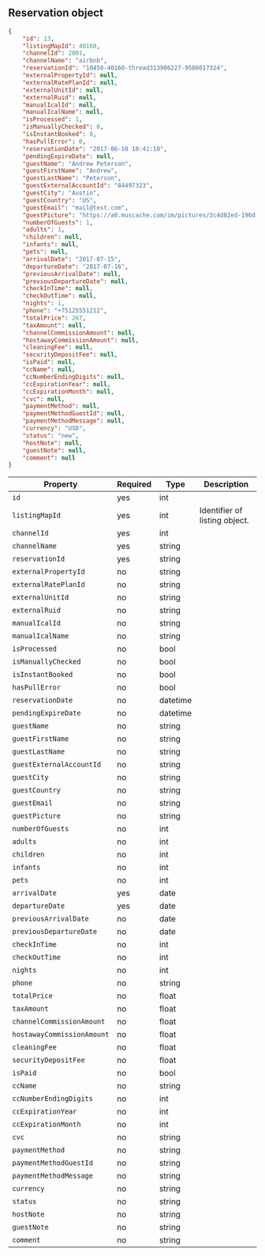## Reservation object

```json
{
    "id": 13,
    "listingMapId": 40160,
    "channelId": 2001,
    "channelName": "airbnb",
    "reservationId": "10450-40160-thread313906227-9586017324",
    "externalPropertyId": null,
    "externalRatePlanId": null,
    "externalUnitId": null,
    "externalRuid": null,
    "manualIcalId": null,
    "manualIcalName": null,
    "isProcessed": 1,
    "isManuallyChecked": 0,
    "isInstantBooked": 0,
    "hasPullError": 0,
    "reservationDate": "2017-06-10 10:41:10",
    "pendingExpireDate": null,
    "guestName": "Andrew Peterson",
    "guestFirstName": "Andrew",
    "guestLastName": "Peterson",
    "guestExternalAccountId": "84497323",
    "guestCity": "Austin",
    "guestCountry": "US",
    "guestEmail": "mail@test.com",
    "guestPicture": "https://a0.muscache.com/im/pictures/3c4d82ed-196d-493a-a43b-07fcc70d5ccd.jpg?aki_policy=profile_small",
    "numberOfGuests": 1,
    "adults": 1,
    "children": null,
    "infants": null,
    "pets": null,
    "arrivalDate": "2017-07-15",
    "departureDate": "2017-07-16",
    "previousArrivalDate": null,
    "previousDepartureDate": null,
    "checkInTime": null,
    "checkOutTime": null,
    "nights": 1,
    "phone": "+75125551212",
    "totalPrice": 267,
    "taxAmount": null,
    "channelCommissionAmount": null,
    "hostawayCommissionAmount": null,
    "cleaningFee": null,
    "securityDepositFee": null,
    "isPaid": null,
    "ccName": null,
    "ccNumberEndingDigits": null,
    "ccExpirationYear": null,
    "ccExpirationMonth": null,
    "cvc": null,
    "paymentMethod": null,
    "paymentMethodGuestId": null,
    "paymentMethodMessage": null,
    "currency": "USD",
    "status": "new",
    "hostNote": null,
    "guestNote": null,
    "comment": null
}
```

Property | Required | Type | Description
-------- | -------- | ---- | ----------- 
`id` | yes | int | 
`listingMapId` | yes | int | Identifier of listing object.
`channelId` | yes | int | 
`channelName` | yes | string | 
`reservationId` | yes | string | 
`externalPropertyId` | no | string | 
`externalRatePlanId` | no | string | 
`externalUnitId` | no | string | 
`externalRuid` | no | string | 
`manualIcalId` | no | string | 
`manualIcalName` | no | string | 
`isProcessed` | no | bool | 
`isManuallyChecked` | no | bool | 
`isInstantBooked` | no | bool | 
`hasPullError` | no | bool | 
`reservationDate` | no | datetime | 
`pendingExpireDate` | no | datetime | 
`guestName` | no | string | 
`guestFirstName` | no | string | 
`guestLastName` | no | string | 
`guestExternalAccountId` | no | string | 
`guestCity` | no | string | 
`guestCountry` | no | string | 
`guestEmail` | no | string | 
`guestPicture` | no | string | 
`numberOfGuests` | no | int | 
`adults` | no | int | 
`children` | no | int | 
`infants` | no | int | 
`pets` | no | int | 
`arrivalDate` | yes | date | 
`departureDate` | yes | date | 
`previousArrivalDate` | no | date | 
`previousDepartureDate` | no | date | 
`checkInTime` | no | int | 
`checkOutTime` | no | int | 
`nights` | no | int | 
`phone` | no | string | 
`totalPrice` | no | float | 
`taxAmount` | no | float | 
`channelCommissionAmount` | no | float | 
`hostawayCommissionAmount` | no | float | 
`cleaningFee` | no | float | 
`securityDepositFee` | no | float | 
`isPaid` | no | bool | 
`ccName` | no | string | 
`ccNumberEndingDigits` | no | int | 
`ccExpirationYear` | no | int | 
`ccExpirationMonth` | no | int | 
`cvc` | no | string | 
`paymentMethod` | no | string | 
`paymentMethodGuestId` | no | string | 
`paymentMethodMessage` | no | string | 
`currency` | no | string | 
`status` | no | string | 
`hostNote` | no | string | 
`guestNote` | no | string | 
`comment` | no | string | 